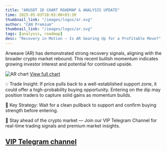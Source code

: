 ```yaml
---
title: "ARUSDT 1D CHART ROADMAP & ANALYSIS UPDATE"
time: 2025-05-03T10:03:08+03:30
thumbnail_link: "/images/logos/ar.svg"
author: "CAN Premium"
thumbnail_link: "/images/logos/ar.svg"
tags: [analysis, roadmap]
desc: "Recovery in Motion – Is AR Gearing Up for a Profitable Move?"
---
```


Arweave (AR) has demonstrated strong recovery signals, aligning with the broader crypto market rebound. This recent bullish momentum indicates growing investor interest and potential for continued upside. 

![AR chart](https://www.tradingview.com/x/mRbjtavz/)
[View full chart](https://www.tradingview.com/x/mRbjtavz/)

💡 Trade Insight:
If price pulls back to a well-established support zone, it could offer a high-probability buying opportunity. Entering on the dip may position traders to capture solid gains as momentum builds.

📌 Key Strategy: Wait for a clean pullback to support and confirm buying strength before entering.

🔔 Stay ahead of the crypto market — Join our VIP Telegram Channel for real-time trading signals and premium market insights.

[VIP Telegram channel](https://t.me/+2znhsiCGpI81MzQ0)
---


